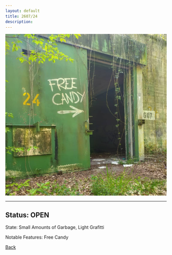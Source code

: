 ```yaml
---
layout: default
title: 2607/24
description: 
---
```

![image](https://raw.githubusercontent.com/Feuerstern3001/feuerstern3001.github.io/main/forest/bunker/2607-24.jpg)

* * *

## Status: OPEN

State: Small Amounts of Garbage, Light Grafitti

Notable Features: Free Candy

[Back](bunker.md/)
